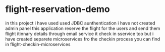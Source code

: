 # flight-reservation-demo
in this project i have used used JDBC aunthentication 
i have not created admin panel 
this application reserve the flight for the users and send them flight itinnary details through email service 
it check in sservice too but i have created separete microservices fro the checkin process you can find in flight-checkin-microservices
